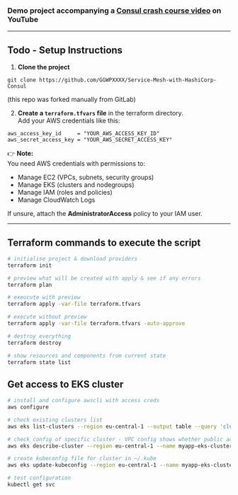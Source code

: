 ### Demo project accompanying a [Consul crash course video](https://www.youtube.com/watch?v=s3I1kKKfjtQ) on YouTube

---

## Todo - Setup Instructions

1. **Clone the project**

```
git clone https://github.com/GGWPXXXX/Service-Mesh-with-HashiCorp-Consul
```

(this repo was forked manually from GitLab)

2. **Create a `terraform.tfvars` file** in the terraform directory.  
   Add your AWS credentials like this:

```hcl
aws_access_key_id     = "YOUR_AWS_ACCESS_KEY_ID"
aws_secret_access_key = "YOUR_AWS_SECRET_ACCESS_KEY"
```

👉 **Note:**  
You need AWS credentials with permissions to:

- Manage EC2 (VPCs, subnets, security groups)
- Manage EKS (clusters and nodegroups)
- Manage IAM (roles and policies)
- Manage CloudWatch Logs

If unsure, attach the **AdministratorAccess** policy to your IAM user.

---

## Terraform commands to execute the script

```sh
# initialise project & download providers
terraform init

# preview what will be created with apply & see if any errors
terraform plan

# exeucute with preview
terraform apply -var-file terraform.tfvars

# execute without preview
terraform apply -var-file terraform.tfvars -auto-approve

# destroy everything
terraform destroy

# show resources and components from current state
terraform state list
```

## Get access to EKS cluster

```sh
# install and configure awscli with access creds
aws configure

# check existing clusters list
aws eks list-clusters --region eu-central-1 --output table --query 'clusters'

# check config of specific cluster - VPC config shows whether public access enabled on cluster API endpoint
aws eks describe-cluster --region eu-central-1 --name myapp-eks-cluster --query 'cluster.resourcesVpcConfig'

# create kubeconfig file for cluster in ~/.kube
aws eks update-kubeconfig --region eu-central-1 --name myapp-eks-cluster

# test configuration
kubectl get svc
```
